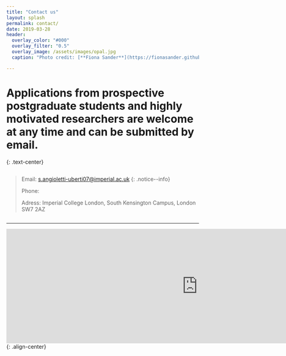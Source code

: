 ```yaml
---
title: "Contact us"
layout: splash
permalink: contact/
date: 2019-03-28
header:
  overlay_color: "#000"
  overlay_filter: "0.5"
  overlay_image: /assets/images/opal.jpg
  caption: "Photo credit: [**Fiona Sander**](https://fionasander.github.io/softnanolab/fiona/)"

---
```


# Applications from prospective postgraduate students and highly motivated researchers are welcome<br /> at any time and can be submitted by email. 
{: .text-center}

  
  <div style="text-align: center;">
    <div style="display: inline-block; text-align: left;">
<blockquote title="Blockquote title">
  <p>Email: <a href="mailto:s.angioletti-uberti07@imperial.ac.uk">s.angioletti-uberti07@imperial.ac.uk</a> {: .notice--info} <br />
    
  Phone:<br />
  
  Adress: Imperial College London, South Kensington Campus, London SW7 2AZ
  </p>
</blockquote>
    </div>
</div>  
  
---

<iframe src="https://www.google.com/maps/embed?pb=!1m18!1m12!1m3!1d9935.142508862944!2d-0.1836317984580645!3d51.49880130134745!2m3!1f0!2f0!3f0!3m2!1i1024!2i768!4f13.1!3m3!1m2!1s0x48760567da220a01%3A0x31911b371c692e86!2sImperial+College+London!5e0!3m2!1sde!2suk!4v1549637016161" width="1000" height="300" frameborder="0" style="border:0" allowfullscreen></iframe>{: .align-center}

